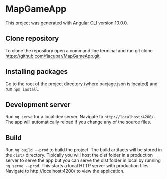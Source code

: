 # MapGameApp

This project was generated with [Angular CLI](https://github.com/angular/angular-cli) version 10.0.0.

## Clone repository

To clone the repository open a command line terminal and run git clone https://github.com/fjacupar/MapGameApp.git.

## Installing packages
Go to the root of the project directory (where pacjage.json is located) and run `npm install`.

## Development server

Run `ng serve` for a local dev server. Navigate to `http://localhost:4200/`. The app will automatically reload if you change any of the source files.

## Build

Run `ng build --prod` to build the project. The build artifacts will be stored in the `dist/` directory. Tipically you will host the dist folder in a production server to serve the app but you can serve the dist folder in local by running `ng serve --prod`. This starts a local HTTP server with production files. Navigate to http://localhost:4200/ to view the application.
